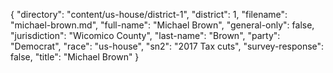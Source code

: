 {
  "directory": "content/us-house/district-1",
  "district": 1,
  "filename": "michael-brown.md",
  "full-name": "Michael Brown",
  "general-only": false,
  "jurisdiction": "Wicomico County",
  "last-name": "Brown",
  "party": "Democrat",
  "race": "us-house",
  "sn2": "2017 Tax cuts",
  "survey-response": false,
  "title": "Michael Brown"
}
